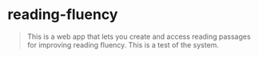 # reading-fluency
> This is a web app that lets you create and access reading passages for improving reading fluency.
> This is a test of the system.
